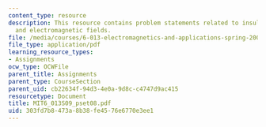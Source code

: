 ```yaml
---
content_type: resource
description: This resource contains problem statements related to insulator, resonance,
  and electromagnetic fields.
file: /media/courses/6-013-electromagnetics-and-applications-spring-2009/303fd7b8473a8b38fe4576e6770e3ee1_MIT6_013S09_pset08.pdf
file_type: application/pdf
learning_resource_types:
- Assignments
ocw_type: OCWFile
parent_title: Assignments
parent_type: CourseSection
parent_uid: cb22634f-94d3-4e0a-9d8c-c4747d9ac415
resourcetype: Document
title: MIT6_013S09_pset08.pdf
uid: 303fd7b8-473a-8b38-fe45-76e6770e3ee1
---
```


